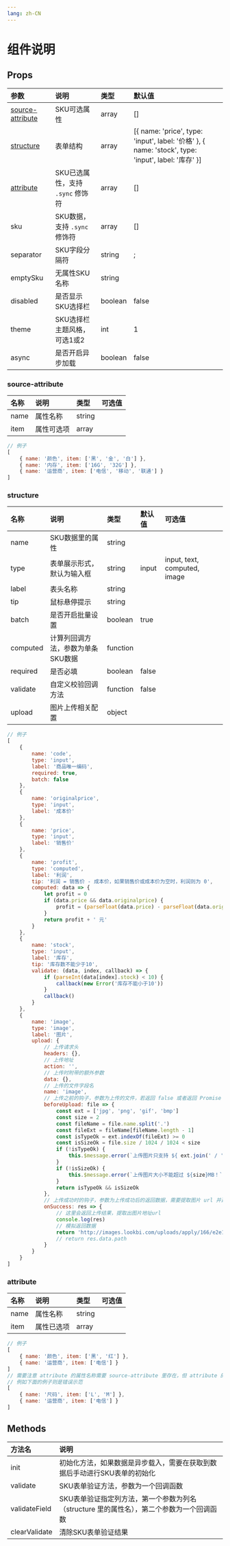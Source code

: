 ```yaml
---
lang: zh-CN
---
```


# 组件说明

## Props

| 参数                                  | 说明                             | 类型    | 默认值                                                                                             |
| :------------------------------------ | :------------------------------- | :------ | :------------------------------------------------------------------------------------------------- |
| [source-attribute](#source-attribute) | SKU可选属性                      | array   | []                                                                                                 |
| [structure](#structure)               | 表单结构                         | array   | [{ name: 'price', type: 'input', label: '价格' }, { name: 'stock', type: 'input', label: '库存' }] |
| [attribute](#attribute)               | SKU已选属性，支持 `.sync` 修饰符 | array   | []                                                                                                 |
| sku                                   | SKU数据，支持 `.sync` 修饰符     | array   | []                                                                                                 |
| separator                             | SKU字段分隔符                    | string  | ;                                                                                                  |
| emptySku                              | 无属性SKU名称                    | string  |                                                                                                    |
| disabled                              | 是否显示SKU选择栏                | boolean | false                                                                                              |
| theme                                 | SKU选择栏主题风格，可选1或2      | int     | 1                                                                                                  |
| async                                 | 是否开启异步加载                 | boolean | false                                                                                              |

### source-attribute

| 名称 | 说明       | 类型   | 可选值 |
| :--- | :--------- | :----- | :----- |
| name | 属性名称   | string |        |
| item | 属性可选项 | array  |        |


```js
// 例子
[
	{ name: '颜色', item: ['黑', '金', '白'] },
	{ name: '内存', item: ['16G', '32G'] },
	{ name: '运营商', item: ['电信', '移动', '联通'] }
]
```

### structure

| 名称     | 说明                              | 类型     | 默认值 | 可选值                       |
| :------- | :-------------------------------- | :------- | :----- | :--------------------------- |
| name     | SKU数据里的属性                   | string   |        |                              |
| type     | 表单展示形式，默认为输入框        | string   | input  | input, text, computed, image |
| label    | 表头名称                          | string   |        |                              |
| tip      | 鼠标悬停提示                      | string   |        |                              |
| batch    | 是否开启批量设置                  | boolean  | true   |                              |
| computed | 计算列回调方法，参数为单条SKU数据 | function |        |                              |
| required | 是否必填                          | boolean  | false  |                              |
| validate | 自定义校验回调方法                | function | false  |                              |
| upload   | 图片上传相关配置                  | object   |        |                              |

```js
// 例子
[
	{
		name: 'code',
		type: 'input',
		label: '商品唯一编码',
		required: true,
		batch: false
	},
	{
		name: 'originalprice',
		type: 'input',
		label: '成本价'
	},
	{
		name: 'price',
		type: 'input',
		label: '销售价'
	},
	{
		name: 'profit',
		type: 'computed',
		label: '利润',
		tip: '利润 = 销售价 - 成本价，如果销售价或成本价为空时，利润则为 0',
		computed: data => {
			let profit = 0
			if (data.price && data.originalprice) {
				profit = (parseFloat(data.price) - parseFloat(data.originalprice)).toFixed(2)
			}
			return profit + ' 元'
		}
	},
	{
		name: 'stock',
		type: 'input',
		label: '库存',
		tip: '库存数不能少于10',
		validate: (data, index, callback) => {
			if (parseInt(data[index].stock) < 10) {
				callback(new Error('库存不能小于10'))
			}
			callback()
		}
	},
	{
		name: 'image',
		type: 'image',
		label: '图片',
		upload: {
			// 上传请求头
			headers: {},
			// 上传地址
			action: '',
			// 上传时附带的额外参数
			data: {},
			// 上传的文件字段名
			name: 'image',
			// 上传之前的钩子，参数为上传的文件，若返回 false 或者返回 Promise 且被 reject，则停止上传
			beforeUpload: file => {
				const ext = ['jpg', 'png', 'gif', 'bmp']
				const size = 2
				const fileName = file.name.split('.')
				const fileExt = fileName[fileName.length - 1]
				const isTypeOk = ext.indexOf(fileExt) >= 0
				const isSizeOk = file.size / 1024 / 1024 < size
				if (!isTypeOk) {
					this.$message.error(`上传图片只支持 ${ ext.join(' / ') } 格式！`)
				}
				if (!isSizeOk) {
					this.$message.error(`上传图片大小不能超过 ${size}MB！`)
				}
				return isTypeOk && isSizeOk
			},
			// 上传成功时的钩子，参数为上传成功后的返回数据，需要提取图片 url 并返回，用于图片展示
			onSuccess: res => {
				// 这里会返回上传结果，提取出图片地址url
				console.log(res)
				// 模拟返回数据
				return 'http://images.lookbi.com/uploads/apply/166/e2e1b23647d67df2655d5e6bed76670c.jpg'
				// return res.data.path
			}
		}
	}
]
```

### attribute

| 名称 | 说明       | 类型   | 可选值 |
| :--- | :--------- | :----- | :----- |
| name | 属性名称   | string |        |
| item | 属性已选项 | array  |        |


```js
// 例子
[
	{ name: '颜色', item: ['黑', '红'] },
	{ name: '运营商', item: ['电信'] }
]
// 需要注意 attribute 的属性名称需要 source-attribute 里存在，但 attribute 的属性已选项则没有限制
// 例如下面的例子则是错误示范
[
	{ name: '尺码', item: ['L', 'M'] },
	{ name: '运营商', item: ['电信'] }
]
```

## Methods

| 方法名        | 说明                                                                                      |
| :------------ | :---------------------------------------------------------------------------------------- |
| init          | 初始化方法，如果数据是异步载入，需要在获取到数据后手动进行SKU表单的初始化                 |
| validate      | SKU表单验证方法，参数为一个回调函数                                                       |
| validateField | SKU表单验证指定列方法，第一个参数为列名（structure 里的属性名），第二个参数为一个回调函数 |
| clearValidate | 清除SKU表单验证结果                                                                       |
